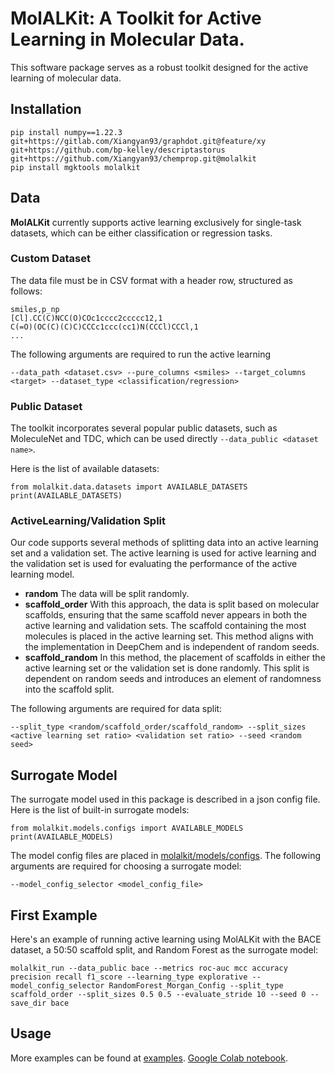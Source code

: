 
# MolALKit: A Toolkit for Active Learning in Molecular Data.
This software package serves as a robust toolkit designed for the active learning of molecular data.

## Installation
```
pip install numpy==1.22.3 git+https://gitlab.com/Xiangyan93/graphdot.git@feature/xy git+https://github.com/bp-kelley/descriptastorus git+https://github.com/Xiangyan93/chemprop.git@molalkit
pip install mgktools molalkit
```

## Data
**MolALKit** currently supports active learning exclusively for single-task datasets, which can be either classification or regression tasks.

### Custom Dataset
The data file must be in CSV format with a header row, structured as follows:
```
smiles,p_np
[Cl].CC(C)NCC(O)COc1cccc2ccccc12,1
C(=O)(OC(C)(C)C)CCCc1ccc(cc1)N(CCCl)CCCl,1
...
```
The following arguments are required to run the active learning 
```
--data_path <dataset.csv> --pure_columns <smiles> --target_columns <target> --dataset_type <classification/regression>
```

### Public Dataset
The toolkit incorporates several popular public datasets, such as MoleculeNet and TDC, which can be used directly `--data_public <dataset name>`.

Here is the list of available datasets:
```
from molalkit.data.datasets import AVAILABLE_DATASETS
print(AVAILABLE_DATASETS)
```

### ActiveLearning/Validation Split
Our code supports several methods of splitting data into an active learning set and a validation set. 
The active learning is used for active learning and the validation set is used for evaluating the performance of the active learning model.
* **random**  The data will be split randomly.
* **scaffold_order** With this approach, the data is split based on molecular scaffolds, ensuring that the same scaffold never appears in both the active learning and validation sets. 
The scaffold containing the most molecules is placed in the active learning set. This method aligns with the implementation in DeepChem and is independent of random seeds.
* **scaffold_random** In this method, the placement of scaffolds in either the active learning set or the validation set is done randomly. 
This split is dependent on random seeds and introduces an element of randomness into the scaffold split.

The following arguments are required for data split:
```
--split_type <random/scaffold_order/scaffold_random> --split_sizes <active learning set ratio> <validation set ratio> --seed <random seed>
```

## Surrogate Model
The surrogate model used in this package is described in a json config file. 
Here is the list of built-in surrogate models:
```
from molalkit.models.configs import AVAILABLE_MODELS
print(AVAILABLE_MODELS)
```
The model config files are placed in [molalkit/models/configs](https://github.com/RekerLab/MolALKit/tree/main/molalkit/models/configs). 
The following arguments are required for choosing a surrogate model:
```
--model_config_selector <model_config_file>
```

## First Example
Here's an example of running active learning using MolALKit with the BACE dataset, a 50:50 scaffold split, and Random Forest as the surrogate model:
```
molalkit_run --data_public bace --metrics roc-auc mcc accuracy precision recall f1_score --learning_type explorative --model_config_selector RandomForest_Morgan_Config --split_type scaffold_order --split_sizes 0.5 0.5 --evaluate_stride 10 --seed 0 --save_dir bace
```

## Usage
More examples can be found at [examples](https://github.com/RekerLab/MolAlKit/tree/main/examples).
[Google Colab notebook](https://colab.research.google.com/drive/11thNx7RkGbGMe_TgieWCEShYy-h32Khv?usp=sharing).
